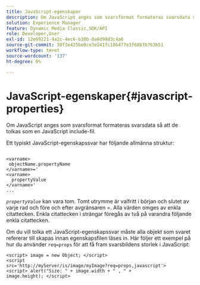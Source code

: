 ```yaml
---
title: JavaScript-egenskaper
description: Om JavaScript anges som svarsformat formateras svarsdata så att de tolkas som en JavaScript&trade; include-fil.
solution: Experience Manager
feature: Dynamic Media Classic,SDK/API
role: Developer,User
exl-id: 12e69221-4a2c-4ec6-b38b-0a8d98d3c4a6
source-git-commit: 38f3e425be0ce3e241fc18b477e3f68b7b763b51
workflow-type: tm+mt
source-wordcount: '137'
ht-degree: 0%

---
```


# JavaScript-egenskaper{#javascript-properties}

Om JavaScript anges som svarsformat formateras svarsdata så att de tolkas som en JavaScript include-fil.

Ett typiskt JavaScript-egenskapssvar har följande allmänna struktur:

```
           
<varname> 
 objectName.propertyName 
</varname>=' 
<varname>
  propertyValue 
</varname>' 
...
```

*`propertyValue`* kan vara tom. Tomt utrymme är valfritt i början och slutet av varje rad och före och efter avgränsaren =. Alla värden omges av enkla citattecken. Enkla citattecken i strängar föregås av två på varandra följande enkla citattecken.

Om du vill tolka ett JavaScript-egenskapssvar måste alla objekt som svaret refererar till skapas innan egenskapsfilen läses in. Här följer ett exempel på hur du använder `req=props` för att få fram svarsbildens storlek i JavaScript:

```
<script> image = new Object; </script> 
<script 
src='http://myServer/is/image/myImage?req=props,javascript'> 
<script> alert("Size: " + image.width + " , " + 
image.height); </script>
```
